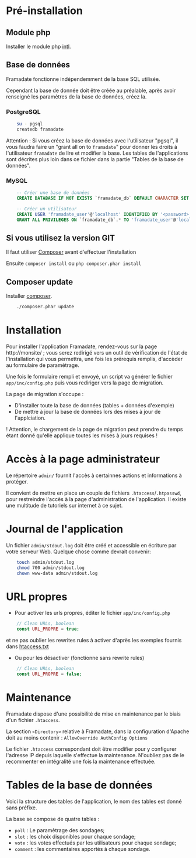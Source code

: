 # Pré-installation

## Module php

Installer le module php [intl](http://php.net/manual/fr/book.intl.php).

## Base de données

Framadate fonctionne indépendemment de la base SQL utilisée.

Cependant la base de donnée doit être créée au préalable,
après avoir renseigné les paramètres de la base de données, créez la.

### PostgreSQL

```bash
    su - pgsql
    createdb framadate
```

Attention : Si vous créez la base de données avec l'utilisateur "pgsql",
il vous faudra faire un "grant all on <chaque table> to `framadate`" pour donner les droits à l'utilisateur `framadate` de lire et modifier la base.
Les tables de l'applications sont décrites plus loin dans ce fichier dans la partie "Tables de la base de données".

### MySQL

```sql
    -- Créer une base de données
    CREATE DATABASE IF NOT EXISTS `framadate_db` DEFAULT CHARACTER SET utf8 COLLATE utf8_unicode_ci;

    -- Créer un utilisateur
    CREATE USER 'framadate_user'@'localhost' IDENTIFIED BY '<password>';
    GRANT ALL PRIVILEGES ON `framadate_db`.* TO 'framadate_user'@'localhost';
```
## Si vous utilisez la version GIT

Il faut utiliser [Composer](https://getcomposer.org/) avant d'effectuer l'installation

Ensuite ``composer install`` ou ``php composer.phar install``


## Composer update
    
Installer [composer](https://getcomposer.org/download/).

```bash
    ./composer.phar update
```

# Installation

Pour installer l'application Framadate, rendez-vous sur la page http://monsite/ ; vous serez redirigé vers un outil de
vérification de l'état de l'installation qui vous permettra, une fois les prérequis remplis, d'accèder au formulaire de
paramètrage.

Une fois le formulaire rempli et envoyé, un script va générer le fichier `app/inc/config.php` puis vous rediriger vers la page de migration.

La page de migration s'occupe :
- D'installer toute la base de données (tables + données d'exemple)
- De mettre à jour la base de données lors des mises à jour de l'applciation.

! Attention, le chargement de la page de migration peut prendre du temps étant donné qu'elle applique toutes les mises à jours requises !


# Accès à la page administrateur

Le répertoire `admin/` fournit l'accès à certainnes actions et informations à protéger.

Il convient de mettre en place un couple de fichiers `.htaccess`/`.htpasswd`, pour restreindre l'accès à la page d'administration de l'application.
Il existe une multitude de tutoriels sur internet à ce sujet.

# Journal de l'application

Un fichier `admin/stdout.log` doit être créé et accessible en écriture
par votre serveur Web. Quelque chose comme devrait convenir:

```bash
    touch admin/stdout.log
    chmod 700 admin/stdout.log
    chown www-data admin/stdout.log
```

# URL propres

- Pour activer les urls propres, éditer le fichier `app/inc/config.php`

```php
    // Clean URLs, boolean
    const URL_PROPRE = true;
```

et ne pas oublier les rewrites rules à activer d'après les exemples fournis dans [htaccess.txt](htaccess.txt)

- Ou pour les désactiver (fonctionne sans rewrite rules)

```php
    // Clean URLs, boolean
    const URL_PROPRE = false;
```

# Maintenance

Framadate dispose d'une possibilité de mise en maintenance par le biais d'un fichier `.htaccess`.

La section `<Directory>` relative à Framadate, dans la configuration d'Apache doit au moins contenir :
`AllowOverride AuthConfig Options`

Le fichier `.htaccess` correspondant doit être modifier pour y configurer
l'adresse IP depuis laquelle s'effectue la maintenance.
N'oubliez pas de le recommenter en intégralité une fois la maintenance effectuée.

# Tables de la base de données

Voici la structure des tables de l'application, le nom des tables est donné sans préfixe.

La base se compose de quatre tables :

- `poll` : Le paramètrage des sondages;
- `slot` : les choix disponibles pour chaque sondage;
- `vote` : les votes effectués par les utilisateurs pour chaque sondage;
- `comment` : les commentaires apportés à chaque sondage.

